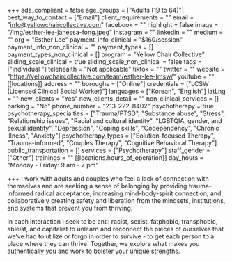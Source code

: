 +++
ada_compliant = false
age_groups = ["Adults (19 to 64)"]
best_way_to_contact = ["Email"]
client_requirements = ""
email = "info@yellowchaircollective.com"
facebook = ""
highlight = false
image = "/img/esther-lee-janessa-fong.jpeg"
instagram = ""
linkedin = ""
medium = ""
org = "Esther Lee"
payment_info_clinical = "$160/session"
payment_info_non_clinical = ""
payment_types = []
payment_types_non_clinical = []
program = "Yellow Chair Collective"
sliding_scale_clinical = true
sliding_scale_non_clinical = false
tags = ["individual "]
telehealth = "Not applicable"
tiktok = ""
twitter = ""
website = "https://yellowchaircollective.com/team/esther-lee-lmsw/"
youtube = ""
[[locations]]
address = ""
boroughs = ["Online"]
credentials = ["LCSW (Licensed Clinical Social Worker)"]
languages = ["Korean", "English"]
latLng = ""
new_clients = "Yes"
new_clients_detail = ""
non_clinical_services = []
parking = "No"
phone_number = "213-222-8402"
psychotherapy = true
psychotherapy_specialties = ["Trauma/PTSD", "Substance abuse", "Stress", "Relationship issues", "Racial and cultural identity", "LGBTQIA, gender, and sexual identity", "Depression", "Coping skills", "Codependency", "Chronic illness", "Anxiety"]
psychotherapy_types = ["Solution-focused Therapy", "Trauma-informed", "Couples Therapy", "Cognitive Behavioral Therapy"]
public_transportation = []
services = ["Psychotherapy"]
staff_gender = ["Other"]
trainings = ""
[[locations.hours_of_operation]]
day_hours = "Monday - Friday: 9 am - 7 pm"

+++
I work with adults and couples who feel a lack of connection with themselves and are seeking a sense of belonging by providing trauma-informed radical acceptance, increasing mind-body-spirit connection, and collaboratively creating safety and liberation from the mindsets, institutions, and systems that prevent you from thriving.  
  
In each interaction I seek to be anti: racist, sexist, fatphobic, transphobic, ableist, and capitalist to unlearn and reconnect the pieces of ourselves that we’ve had to utilize or forgo in order to survive - to get each person to a place where they can thrive. Together, we explore what makes you authentically you and work to bolster your unique strengths.